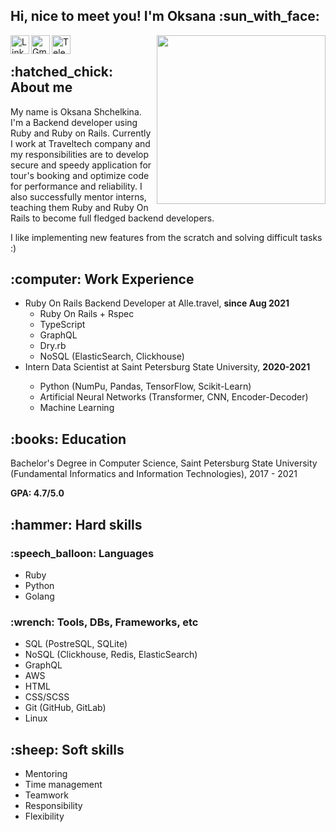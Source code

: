 <h2> Hi, nice to meet you! I'm Oksana :sun_with_face: </h2>

<img align='right' src="https://media.giphy.com/media/YYQ6sw8jt2HRxX4uVi/giphy.gif" width="270">  

<div>
  <a href="https://www.linkedin.com/in/oksana-shchelkina-4627a5234/" target="_blank" rel="nofollow"><img align="left" alt="Linkdein" width="30px" src="https://img.icons8.com/doodle/48/000000/linkedin--v2.png" /></a>
  <a href="https://mail.google.com/mail/?view=cm&fs=1&to=oksanashelkina@gmail.com" target="_blank" rel="nofollow"><img align="left" alt="Gmail" width="30px" src="https://img.icons8.com/doodle/48/null/gmail.png"/></a>
  <a href="https://t.me/oksanamda" target="_blank" rel="nofollow"><img align="left" alt="Telegram" width="30px" src="https://img.icons8.com/doodle/48/null/paper-plane--v1.png"/></a>
</div>
<br />

<h2> :hatched_chick: About me </h2>

My name is Oksana Shchelkina. I'm a Backend developer using Ruby and Ruby on Rails. Currently I work at Traveltech company and my responsibilities are to develop secure and speedy application for tour's booking and optimize code for performance and reliability.
I also successfully mentor interns, teaching them Ruby and Ruby On Rails to become full fledged backend developers.

I like implementing new features from the scratch and solving difficult tasks :)

<h2> :computer: Work Experience </h2>
<ul>
  <li>
    Ruby On Rails Backend Developer at Alle.travel, <b>since Aug 2021</b>
    <ul>
      <li> Ruby On Rails + Rspec</li>
      <li> TypeScript </li>
      <li> GraphQL </li>
      <li> Dry.rb </li>
      <li> NoSQL (ElasticSearch, Clickhouse) </li>
    </ul>
  </li>
  <li>Intern Data Scientist at Saint Petersburg State University, <b>2020-2021</b></li>
    <ul>
      <li> Python (NumPu, Pandas, TensorFlow, Scikit-Learn) </li>
      <li> Artificial Neural Networks (Transformer, CNN, Encoder-Decoder) </li>
      <li> Machine Learning </li>
    </ul>
  </li>
</ul>

<h2> :books: Education </h2>

Bachelor's Degree in Computer Science, Saint Petersburg State University (Fundamental Informatics and Information Technologies), 2017 - 2021

<b>GPA: 4.7/5.0</b>

<h2> :hammer: Hard skills </h2>
<h3> :speech_balloon: Languages</h3>
<ul>
  <li>Ruby</li>
  <li>Python</li>
  <li>Golang</li>
</ul>

<h3> :wrench: Tools, DBs, Frameworks, etc </h3>

<ul>
  <li>SQL (PostreSQL, SQLite)</li>
  <li>NoSQL (Clickhouse, Redis, ElasticSearch)</li>
  <li>GraphQL</li>
  <li>AWS</li>
  <li>HTML</li>
  <li>CSS/SCSS</li>
  <li>Git (GitHub, GitLab) </li>
  <li>Linux</li>
</ul>

<h2> :sheep: Soft skills </h2>
<ul>
  <li>Mentoring</li>
  <li>Time management</li>
  <li>Teamwork</li>
  <li>Responsibility</li>
  <li>Flexibility</li>
</ul>

